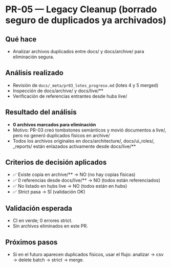 # PR-05 — Legacy Cleanup (borrado seguro de duplicados ya archivados)

## Qué hace
- Analizar archivos duplicados entre docs/ y docs/archive/ para eliminación segura.

## Análisis realizado
- Revisión de `docs/_meta/pr03_lotes_progreso.md` (lotes 4 y 5 merged)
- Inspección de docs/archive/ y docs/live/**
- Verificación de referencias entrantes desde hubs live/

## Resultado del análisis
- **0 archivos marcados para eliminación**
- Motivo: PR-03 creó tombstones semánticos y movió documentos a live/, pero no generó duplicados físicos en archive/
- Todos los archivos originales en docs/architecture/, docs/ui_roles/, _reports/ están enlazados activamente desde docs/live/**

## Criterios de decisión aplicados
- ✅ Existe copia en archive/** → NO (no hay copias físicas)
- ✅ 0 referencias desde docs/live/** → NO (todos están referenciados)
- ✅ No listado en hubs live → NO (todos están en hubs)
- ✅ Strict pasa → SÍ (validación OK)

## Validación esperada
- CI en verde; 0 errores strict.
- Sin archivos eliminados en este PR.

## Próximos pasos
- Si en el futuro aparecen duplicados físicos, usar el flujo: analizar → csv → delete batch → strict → merge.
